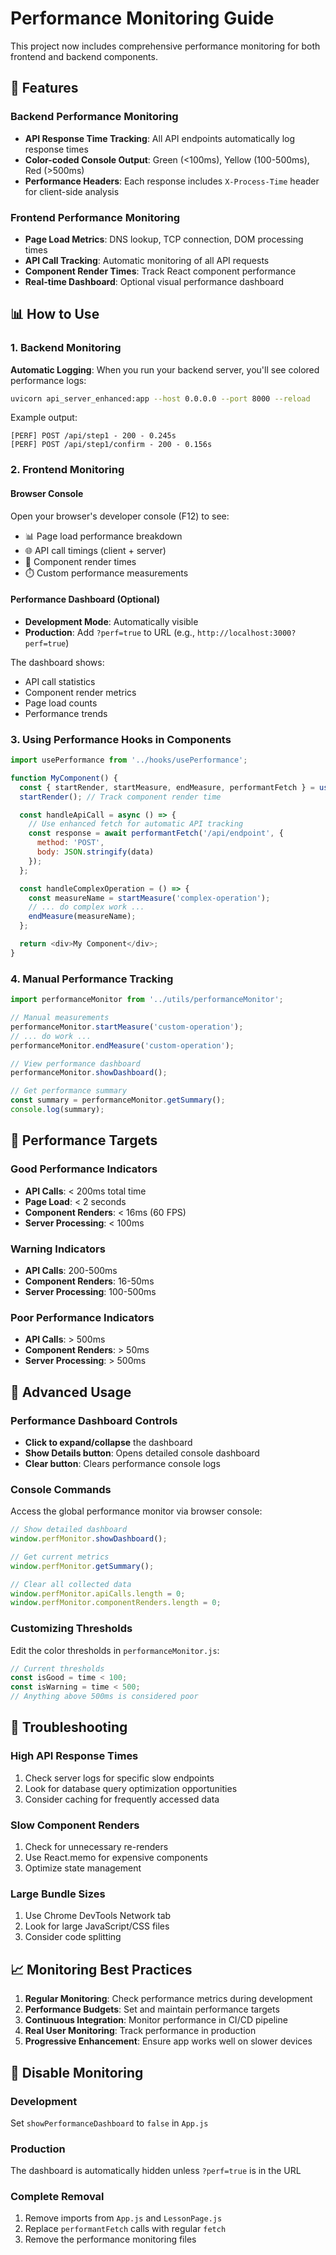 # Performance Monitoring Guide

This project now includes comprehensive performance monitoring for both frontend and backend components.

## 🚀 Features

### Backend Performance Monitoring
- **API Response Time Tracking**: All API endpoints automatically log response times
- **Color-coded Console Output**: Green (<100ms), Yellow (100-500ms), Red (>500ms)
- **Performance Headers**: Each response includes `X-Process-Time` header for client-side analysis

### Frontend Performance Monitoring
- **Page Load Metrics**: DNS lookup, TCP connection, DOM processing times
- **API Call Tracking**: Automatic monitoring of all API requests
- **Component Render Times**: Track React component performance
- **Real-time Dashboard**: Optional visual performance dashboard

## 📊 How to Use

### 1. Backend Monitoring

**Automatic Logging**: When you run your backend server, you'll see colored performance logs:

```bash
uvicorn api_server_enhanced:app --host 0.0.0.0 --port 8000 --reload
```

Example output:
```
[PERF] POST /api/step1 - 200 - 0.245s
[PERF] POST /api/step1/confirm - 200 - 0.156s
```

### 2. Frontend Monitoring

#### Browser Console
Open your browser's developer console (F12) to see:
- 📊 Page load performance breakdown
- 🌐 API call timings (client + server)
- 🎨 Component render times
- ⏱️ Custom performance measurements

#### Performance Dashboard (Optional)
- **Development Mode**: Automatically visible
- **Production**: Add `?perf=true` to URL (e.g., `http://localhost:3000?perf=true`)

The dashboard shows:
- API call statistics
- Component render metrics
- Page load counts
- Performance trends

### 3. Using Performance Hooks in Components

```javascript
import usePerformance from '../hooks/usePerformance';

function MyComponent() {
  const { startRender, startMeasure, endMeasure, performantFetch } = usePerformance('MyComponent');
  startRender(); // Track component render time

  const handleApiCall = async () => {
    // Use enhanced fetch for automatic API tracking
    const response = await performantFetch('/api/endpoint', {
      method: 'POST',
      body: JSON.stringify(data)
    });
  };

  const handleComplexOperation = () => {
    const measureName = startMeasure('complex-operation');
    // ... do complex work ...
    endMeasure(measureName);
  };

  return <div>My Component</div>;
}
```

### 4. Manual Performance Tracking

```javascript
import performanceMonitor from '../utils/performanceMonitor';

// Manual measurements
performanceMonitor.startMeasure('custom-operation');
// ... do work ...
performanceMonitor.endMeasure('custom-operation');

// View performance dashboard
performanceMonitor.showDashboard();

// Get performance summary
const summary = performanceMonitor.getSummary();
console.log(summary);
```

## 🎯 Performance Targets

### Good Performance Indicators
- **API Calls**: < 200ms total time
- **Page Load**: < 2 seconds
- **Component Renders**: < 16ms (60 FPS)
- **Server Processing**: < 100ms

### Warning Indicators
- **API Calls**: 200-500ms
- **Component Renders**: 16-50ms
- **Server Processing**: 100-500ms

### Poor Performance Indicators
- **API Calls**: > 500ms
- **Component Renders**: > 50ms
- **Server Processing**: > 500ms

## 🔧 Advanced Usage

### Performance Dashboard Controls
- **Click to expand/collapse** the dashboard
- **Show Details button**: Opens detailed console dashboard
- **Clear button**: Clears performance console logs

### Console Commands
Access the global performance monitor via browser console:

```javascript
// Show detailed dashboard
window.perfMonitor.showDashboard();

// Get current metrics
window.perfMonitor.getSummary();

// Clear all collected data
window.perfMonitor.apiCalls.length = 0;
window.perfMonitor.componentRenders.length = 0;
```

### Customizing Thresholds
Edit the color thresholds in `performanceMonitor.js`:

```javascript
// Current thresholds
const isGood = time < 100;
const isWarning = time < 500;
// Anything above 500ms is considered poor
```

## 🚨 Troubleshooting

### High API Response Times
1. Check server logs for specific slow endpoints
2. Look for database query optimization opportunities
3. Consider caching for frequently accessed data

### Slow Component Renders
1. Check for unnecessary re-renders
2. Use React.memo for expensive components
3. Optimize state management

### Large Bundle Sizes
1. Use Chrome DevTools Network tab
2. Look for large JavaScript/CSS files
3. Consider code splitting

## 📈 Monitoring Best Practices

1. **Regular Monitoring**: Check performance metrics during development
2. **Performance Budgets**: Set and maintain performance targets
3. **Continuous Integration**: Monitor performance in CI/CD pipeline
4. **Real User Monitoring**: Track performance in production
5. **Progressive Enhancement**: Ensure app works well on slower devices

## 🔄 Disable Monitoring

### Development
Set `showPerformanceDashboard` to `false` in `App.js`

### Production
The dashboard is automatically hidden unless `?perf=true` is in the URL

### Complete Removal
1. Remove imports from `App.js` and `LessonPage.js`
2. Replace `performantFetch` calls with regular `fetch`
3. Remove the performance monitoring files 